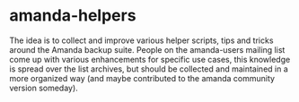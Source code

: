 # amanda-helpers

The idea is to collect and improve various helper scripts, tips and tricks around the Amanda backup suite.
People on the amanda-users mailing list come up with various enhancements for specific use cases, this knowledge is spread over the list archives, but should be collected and maintained in a more organized way (and maybe contributed to the amanda community version someday).
